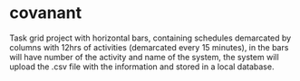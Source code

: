 # covanant
Task grid project with horizontal bars, containing schedules demarcated by columns with 12hrs of activities (demarcated every 15 minutes), in the bars will have number of the activity and name of the system, the system will upload the .csv file with the information and stored in a local database.
